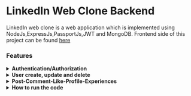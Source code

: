 # LinkedIn Web Clone Backend

LinkedIn web clone is a web application which is implemented using NodeJs,ExpressJs,PassportJs,JWT and MongoDB. Frontend side of this project can be found [here](https://clonelinkedin.vercel.app/)

### Features

<details>
<summary><b> Authentication/Authorization </b></summary>
  </br>
    <p> This service includes auth/oauth implementation using jwt token strategy </p>
    <p> PassportJs used for auth implementation </p>
     <p> Here is the user model for this app: </p>
    
```javascript

```

</details>



<details>
<summary><b> User create, update and delete </b></summary>
   <p> These features are contains CRUD operations for the related feature. Every one of them implemented carefully and tested on frontend side of the project  </p>
   
```javascript

```


</details>

<details>
<summary><b> Post-Comment-Like-Profile-Experiences </b></summary>

<p> These features are contains CRUD operations for the related feature. Every one of them implemented carefully and tested on frontend side of the project </p>

</details>
<details>
<summary><b> How to run the code</b></summary>

To run the code just clone the repo and write the following command

##npm start
</details>
